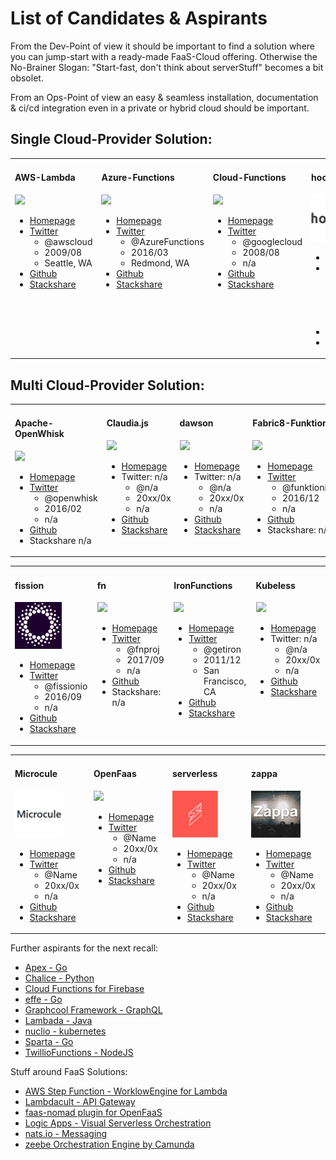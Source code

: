 # List of Candidates & Aspirants

From the Dev-Point of view it should be important to find a solution where you can jump-start with a ready-made FaaS-Cloud offering. Otherwise the No-Brainer Slogan: "Start-fast, don't think about serverStuff" becomes a bit obsolet. 

From an Ops-Point of view an easy & seamless installation, documentation & ci/cd integration even in a private or hybrid cloud should be important.

## Single Cloud-Provider Solution:

<table><tr><td width="230" valign="top">

#### AWS-Lambda

<img src="https://img.stackshare.io/service/1909/aws-lambda.png" height="75"/>

- [Homepage](https://aws.amazon.com/lambda/?nc1=h_ls)
- [Twitter](https://twitter.com/awscloud)
  - @awscloud
  - 2009/08
  - Seattle, WA
- [Github](https://github.com/awslabs/serverless-application-model)
- [Stackshare](https://stackshare.io/aws-lambda)

</td><td width="230" valign="top">

#### Azure-Functions

<img src="http://storage.googleapis.com/xebia-blog/1/2017/01/Azure-function.png" height="75"/>

- [Homepage](https://azure.microsoft.com/en-us/services/functions/)
- [Twitter](https://twitter.com/AzureFunctions)
  - @AzureFunctions
  - 2016/03
  - Redmond, WA
- [Github](https://github.com/Azure/Azure-Functions)
- [Stackshare](https://stackshare.io/azure-functions)

</td><td width="230" valign="top">

#### Cloud-Functions

<img src="https://img.stackshare.io/service/6672/google-cloud-functions.png" height="75"/>

- [Homepage](https://cloud.google.com/functions/)
- [Twitter](https://twitter.com/googlecloud)
  - @googlecloud 
  - 2008/08
  - n/a
- [Github](https://github.com/GoogleCloudPlatform/cloud-functions-emulator)
- [Stackshare](https://stackshare.io/google-cloud-functions)

</td><td width="230" valign="top">

#### hook.io

<img src="hook.io/hookio-logo.png" height="75"/>

- [Homepage](http://hook.io/)
- [Twitter](https://twitter.com/hookdotio)
  - @hookdotio
  - 2015/08
  - San Francisco, CA
- [Github](https://github.com/bigcompany/hook.io)
- Stackshare n/a

</td></tr></table>



## Multi Cloud-Provider Solution:

<table><tr><td width="230" valign="top">

#### Apache-OpenWhisk

<img src="https://avatars2.githubusercontent.com/u/16900235" height="75"/>

- [Homepage](https://openwhisk.apache.org/)
- [Twitter](https://twitter.com/openwhisk)
  - @openwhisk
  - 2016/02
  - n/a
- [Github](https://github.com/apache/incubator-openwhisk)
- Stackshare n/a

</td><td width="230" valign="top">

#### Claudia.js

<img src="https://avatars-02.gitter.im/group/iv/3/57542cc5c43b8c60197765f0" height="75"/>

- [Homepage](https://claudiajs.com/)
- Twitter: n/a
  - @n/a 
  - 20xx/0x
  - n/a
- [Github](https://github.com/claudiajs)
- [Stackshare](https://stackshare.io/claudia)

</td><td width="230" valign="top">

#### dawson

<img src="https://avatars0.githubusercontent.com/u/23697047" height="75"/>

- [Homepage](https://dawson.sh)
- Twitter: n/a
  - @n/a
  - 20xx/0x
  - n/a
- [Github](https://github.com/dawson-org)
- [Stackshare](https://stackshare.io/dawson)

</td><td width="230" valign="top">

#### Fabric8-Funktion

<img src="https://funktion.fabric8.io/docs/images/icon.png" height="75"/>

- [Homepage](https://funktion.fabric8.io/)
- [Twitter](https://twitter.com/funktionio)
  - @funktionio
  - 2016/12
  - n/a
- [Github](https://github.com/funktionio)
- Stackshare: n/a

</td></tr></table><table><tr><td width="230" valign="top">


#### fission

<img src="Fission/fission.png" height="75"/>

- [Homepage](http://fission.io/)
- [Twitter](https://twitter.com/fissionio)
  - @fissionio
  - 2016/09
  - n/a
- [Github](https://github.com/fission)
- [Stackshare](https://stackshare.io/fission)

</td><td width="230" valign="top">

#### fn

<img src="https://avatars3.githubusercontent.com/u/30273834" height="75"/>

- [Homepage](http://fnproject.io/)
- [Twitter](https://twitter.com/fnproj)
  - @fnproj 
  - 2017/09
  - n/a
- [Github](https://github.com/fnproject)
- Stackshare: n/a

</td><td width="230" valign="top">


#### IronFunctions

<img src="https://www.iron.io/images/logo-simple.svg" height="75"/>

- [Homepage](https://www.iron.io/)
- [Twitter](https://twitter.com/getiron)
  - @getiron
  - 2011/12
  - San Francisco, CA
- [Github](https://github.com/iron-io/functions)
- [Stackshare](https://stackshare.io/iron-io)

</td><td width="230" valign="top">

#### Kubeless

<img src="https://avatars3.githubusercontent.com/u/25339039" height="75"/>

- [Homepage](http://kubeless.io/)
- Twitter: n/a
  - @n/a
  - 20xx/0x
  - n/a
- [Github](https://github.com/kubeless)
- [Stackshare](https://stackshare.io/kubeless)

</td></tr></table><table><tr><td width="230" valign="top">

#### Microcule

<img src="Microcule/Microcule-logo.png" height="75"/>

- [Homepage]()
- [Twitter]()
  - @Name
  - 20xx/0x
  - n/a
- [Github](https://github.com/Stackvana/microcule)
- [Stackshare]()

</td><td width="230" valign="top">

#### OpenFaas

<img src="https://www.openfaas.com/assets/images/logo.png" height="75"/>

- [Homepage](https://blog.alexellis.io/introducing-functions-as-a-service/)
- [Twitter]()
  - @Name
  - 20xx/0x
  - n/a
- [Github](https://github.com/openfaas/faas)
- [Stackshare]()

</td><td width="230" valign="top">

#### serverless

<img src="serverless/serverless-logo.png" height="75"/>

- [Homepage](https://serverless.com/)
- [Twitter]()
  - @Name
  - 20xx/0x
  - n/a
- [Github](https://github.com/serverless/serverless)
- [Stackshare]()

</td><td width="230" valign="top">

#### zappa

<img src="Zappa/Zappa.jpg" height="75"/>

- [Homepage]()
- [Twitter]()
  - @Name
  - 20xx/0x
  - n/a
- [Github]()
- [Stackshare]()

</td></tr></table>

Further aspirants for the next recall:

- [Apex - Go](http://apex.run/)
- [Chalice - Python](https://github.com/aws/chalice)
- [Cloud Functions for Firebase](https://firebase.google.com/products/functions/?ref=stackshare)
- [effe - Go](redbeardlab.tech/2016/03/05/effe.html)
- [Graphcool Framework - GraphQL](https://www.graph.cool/)
- [Lambada - Java](https://github.com/lambadaframework/lambadaframework)
- [nuclio - kubernetes](https://github.com/nuclio)
- [Sparta - Go](http://gosparta.io/)
- [TwillioFunctions - NodeJS](https://www.twilio.com/functions?ref=stackshare)


Stuff around FaaS Solutions:
- [AWS Step Function - WorklowEngine for Lambda](https://aws.amazon.com/de/step-functions/)
- [Lambdacult - API Gateway](https://lambdacult.com/)
- [faas-nomad plugin for OpenFaaS](https://github.com/hashicorp/faas-nomad)
- [Logic Apps - Visual Serverless Orchestration](https://azure.microsoft.com/en-us/services/logic-apps/)
- [nats.io - Messaging](http://nats.io/)
- [zeebe Orchestration Engine by Camunda](https://zeebe.io/)
